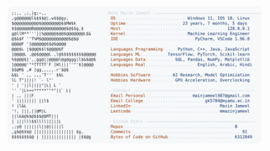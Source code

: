 <picture>
  <source srcset="https://raw.githubusercontent.com/mmazinjameel/mmazinjameel/main/dark_mode.svg?v=1749593406" media="(prefers-color-scheme: dark)">
  <img src="https://raw.githubusercontent.com/mmazinjameel/mmazinjameel/main/light_mode.svg?v=1749593406">
</picture>
